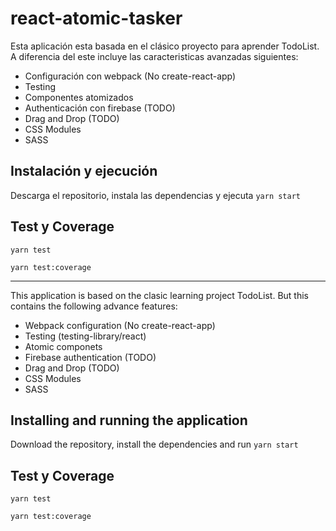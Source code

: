 # react-atomic-tasker

Esta aplicación esta basada en el clásico proyecto para aprender TodoList. A diferencia del este incluye las caracteristicas avanzadas siguientes:
- Configuración con webpack (No create-react-app)
- Testing
- Componentes atomizados
- Authenticación con firebase (TODO)
- Drag and Drop (TODO)
- CSS Modules
- SASS

## Instalación y ejecución
Descarga el repositorio, instala las dependencias y ejecuta `yarn start` 

## Test y Coverage
`yarn test`

`yarn test:coverage`

-----------------

This application is based on the clasic learning project TodoList. But this contains the following advance features:
- Webpack configuration (No create-react-app)
- Testing (testing-library/react)
- Atomic componets
- Firebase authentication (TODO)
- Drag and Drop (TODO)
- CSS Modules
- SASS

## Installing and running the application
Download the repository, install the dependencies and run `yarn start` 

## Test y Coverage
`yarn test`

`yarn test:coverage`